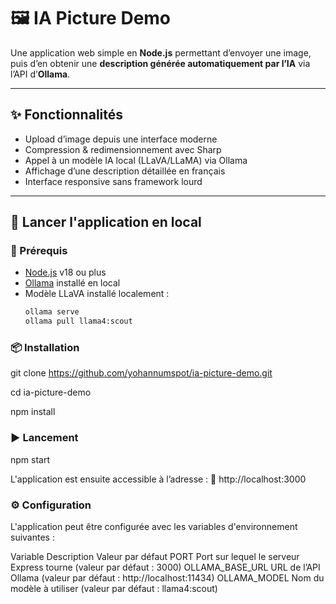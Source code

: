 # 🖼️ IA Picture Demo

Une application web simple en **Node.js** permettant d’envoyer une image, puis d’en obtenir une **description générée automatiquement par l’IA** via l’API d’**Ollama**.

---

## ✨ Fonctionnalités

- Upload d’image depuis une interface moderne
- Compression & redimensionnement avec Sharp
- Appel à un modèle IA local (LLaVA/LLaMA) via Ollama
- Affichage d’une description détaillée en français
- Interface responsive sans framework lourd

---

## 🚀 Lancer l'application en local

### 🔧 Prérequis

- [Node.js](https://nodejs.org/) v18 ou plus
- [Ollama](https://ollama.com/) installé en local
- Modèle LLaVA installé localement :
  ```bash
  ollama serve
  ollama pull llama4:scout

### 📦 Installation

git clone https://github.com/yohannumspot/ia-picture-demo.git

cd ia-picture-demo

npm install

### ▶️ Lancement
npm start

L'application est ensuite accessible à l’adresse :
🔗 http://localhost:3000

### ⚙️ Configuration

L'application peut être configurée avec les variables d'environnement suivantes :

Variable	Description	Valeur par défaut
PORT	Port sur lequel le serveur Express tourne	(valeur par défaut : 3000)
OLLAMA_BASE_URL	URL de l’API Ollama	(valeur par défaut : http://localhost:11434)
OLLAMA_MODEL	Nom du modèle à utiliser	(valeur par défaut : llama4:scout)
